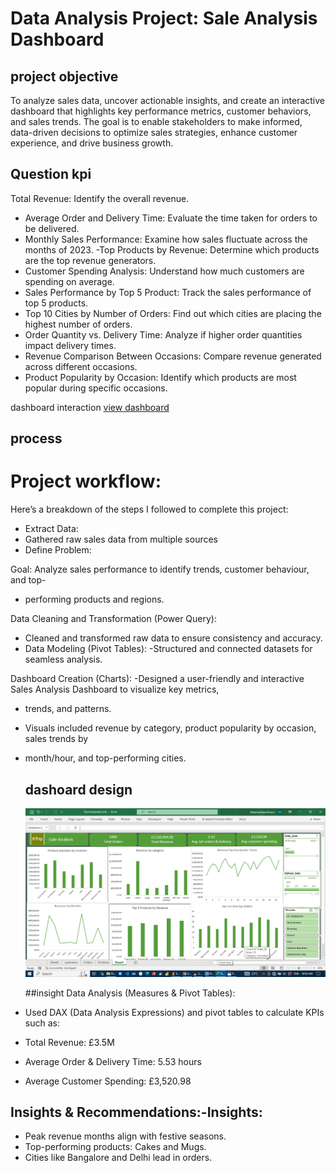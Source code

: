 # Data Analysis Project: Sale Analysis Dashboard
## project objective
To analyze sales data, uncover actionable insights, and create an interactive dashboard that highlights key performance metrics, customer behaviors, and sales trends. The goal is to enable stakeholders to make informed, data-driven decisions to optimize sales strategies, enhance customer experience, and drive business growth.
## Question kpi
Total Revenue: Identify the overall revenue.
- Average Order and Delivery Time: Evaluate the time taken for orders to be delivered.
- Monthly Sales Performance: Examine how sales fluctuate across the months of 2023.
-Top Products by Revenue: Determine which products are the top revenue generators.
- Customer Spending Analysis: Understand how much customers are spending on
average.
- Sales Performance by Top 5 Product: Track the sales performance of top 5 products.
- Top 10 Cities by Number of Orders: Find out which cities are placing the highest
number of orders.
- Order Quantity vs. Delivery Time: Analyze if higher order quantities impact delivery
times.
- Revenue Comparison Between Occasions: Compare revenue generated across
different occasions.
- Product Popularity by Occasion: Identify which products are most popular during
specific occasions.

dashboard interaction <a href="https://github.com/Abdulrasheed055/Data-analysis-dashboard-2/blob/main/Screenshot%20(29).png">view dashboard</a>

## process
# Project workflow:
Here’s a breakdown of the steps I followed to complete this project:
-  Extract Data:
- Gathered raw sales data from multiple sources
-  Define Problem:

 Goal: Analyze sales performance to identify trends, customer behaviour, and top-
 - performing products and regions.

 Data Cleaning and Transformation (Power Query):
- Cleaned and transformed raw data to ensure consistency and accuracy.
- Data Modeling (Pivot Tables):
 -Structured and connected datasets for seamless analysis.



 Dashboard Creation (Charts):
-Designed a user-friendly and interactive Sales Analysis Dashboard to visualize key metrics,
- trends, and patterns.
- Visuals included revenue by category, product popularity by occasion, sales trends by
- month/hour, and top-performing cities.




  ## dashoard design
  ![dashboard](https://github.com/Abdulrasheed055/Data-analysis-dashboard-2/blob/main/Screenshot%20(29).png)

  ##insight
 Data Analysis (Measures & Pivot Tables):
- Used DAX (Data Analysis Expressions) and pivot tables to calculate KPIs such as:
- Total Revenue: £3.5M
- Average Order & Delivery Time: 5.53 hours
- Average Customer Spending: £3,520.98

## Insights & Recommendations:-Insights:
- Peak revenue months align with festive seasons.
- Top-performing products: Cakes and Mugs.
- Cities like Bangalore and Delhi lead in orders.

